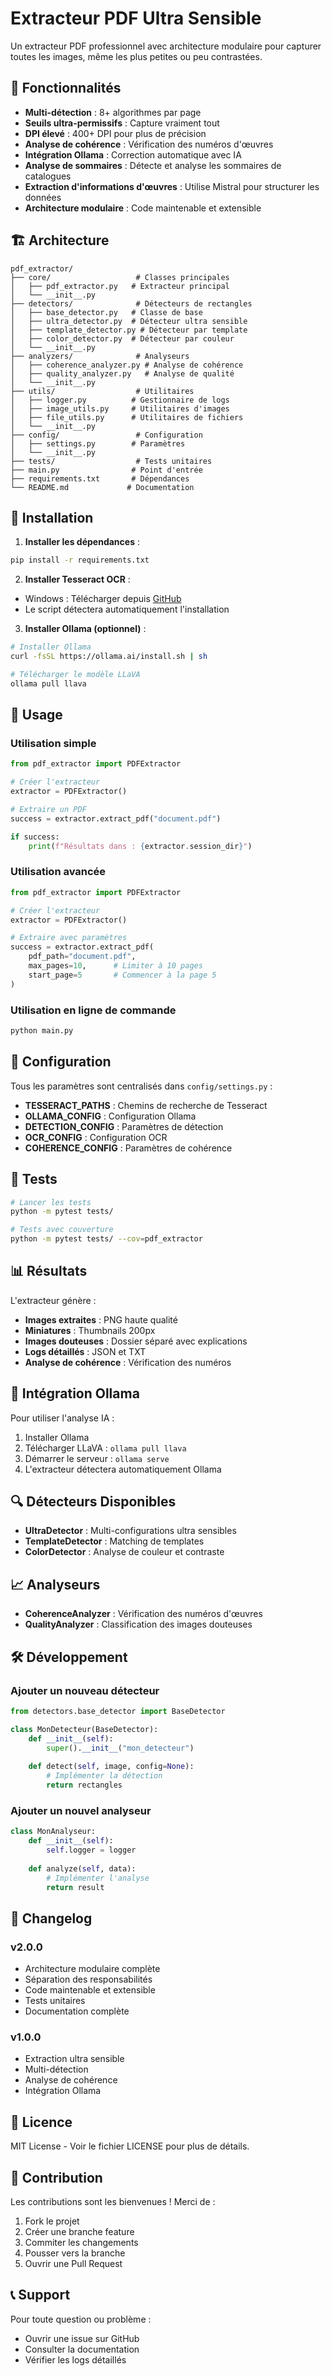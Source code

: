 # Extracteur PDF Ultra Sensible

Un extracteur PDF professionnel avec architecture modulaire pour capturer toutes les images, même les plus petites ou peu contrastées.

## 🎯 Fonctionnalités

- **Multi-détection** : 8+ algorithmes par page
- **Seuils ultra-permissifs** : Capture vraiment tout
- **DPI élevé** : 400+ DPI pour plus de précision
- **Analyse de cohérence** : Vérification des numéros d'œuvres
- **Intégration Ollama** : Correction automatique avec IA
- **Analyse de sommaires** : Détecte et analyse les sommaires de catalogues
- **Extraction d'informations d'œuvres** : Utilise Mistral pour structurer les données
- **Architecture modulaire** : Code maintenable et extensible

## 🏗️ Architecture

```
pdf_extractor/
├── core/                   # Classes principales
│   ├── pdf_extractor.py   # Extracteur principal
│   └── __init__.py
├── detectors/              # Détecteurs de rectangles
│   ├── base_detector.py   # Classe de base
│   ├── ultra_detector.py  # Détecteur ultra sensible
│   ├── template_detector.py # Détecteur par template
│   ├── color_detector.py  # Détecteur par couleur
│   └── __init__.py
├── analyzers/              # Analyseurs
│   ├── coherence_analyzer.py # Analyse de cohérence
│   ├── quality_analyzer.py   # Analyse de qualité
│   └── __init__.py
├── utils/                  # Utilitaires
│   ├── logger.py          # Gestionnaire de logs
│   ├── image_utils.py     # Utilitaires d'images
│   ├── file_utils.py      # Utilitaires de fichiers
│   └── __init__.py
├── config/                 # Configuration
│   ├── settings.py        # Paramètres
│   └── __init__.py
├── tests/                  # Tests unitaires
├── main.py                # Point d'entrée
├── requirements.txt       # Dépendances
└── README.md             # Documentation
```

## 🚀 Installation

1. **Installer les dépendances** :
```bash
pip install -r requirements.txt
```

2. **Installer Tesseract OCR** :
- Windows : Télécharger depuis [GitHub](https://github.com/UB-Mannheim/tesseract/wiki)
- Le script détectera automatiquement l'installation

3. **Installer Ollama (optionnel)** :
```bash
# Installer Ollama
curl -fsSL https://ollama.ai/install.sh | sh

# Télécharger le modèle LLaVA
ollama pull llava
```

## 📖 Usage

### Utilisation simple

```python
from pdf_extractor import PDFExtractor

# Créer l'extracteur
extractor = PDFExtractor()

# Extraire un PDF
success = extractor.extract_pdf("document.pdf")

if success:
    print(f"Résultats dans : {extractor.session_dir}")
```

### Utilisation avancée

```python
from pdf_extractor import PDFExtractor

# Créer l'extracteur
extractor = PDFExtractor()

# Extraire avec paramètres
success = extractor.extract_pdf(
    pdf_path="document.pdf",
    max_pages=10,      # Limiter à 10 pages
    start_page=5       # Commencer à la page 5
)
```

### Utilisation en ligne de commande

```bash
python main.py
```

## 🔧 Configuration

Tous les paramètres sont centralisés dans `config/settings.py` :

- **TESSERACT_PATHS** : Chemins de recherche de Tesseract
- **OLLAMA_CONFIG** : Configuration Ollama
- **DETECTION_CONFIG** : Paramètres de détection
- **OCR_CONFIG** : Configuration OCR
- **COHERENCE_CONFIG** : Paramètres de cohérence

## 🧪 Tests

```bash
# Lancer les tests
python -m pytest tests/

# Tests avec couverture
python -m pytest tests/ --cov=pdf_extractor
```

## 📊 Résultats

L'extracteur génère :

- **Images extraites** : PNG haute qualité
- **Miniatures** : Thumbnails 200px
- **Images douteuses** : Dossier séparé avec explications
- **Logs détaillés** : JSON et TXT
- **Analyse de cohérence** : Vérification des numéros

## 🤖 Intégration Ollama

Pour utiliser l'analyse IA :

1. Installer Ollama
2. Télécharger LLaVA : `ollama pull llava`
3. Démarrer le serveur : `ollama serve`
4. L'extracteur détectera automatiquement Ollama

## 🔍 Détecteurs Disponibles

- **UltraDetector** : Multi-configurations ultra sensibles
- **TemplateDetector** : Matching de templates
- **ColorDetector** : Analyse de couleur et contraste

## 📈 Analyseurs

- **CoherenceAnalyzer** : Vérification des numéros d'œuvres
- **QualityAnalyzer** : Classification des images douteuses

## 🛠️ Développement

### Ajouter un nouveau détecteur

```python
from detectors.base_detector import BaseDetector

class MonDetecteur(BaseDetector):
    def __init__(self):
        super().__init__("mon_detecteur")
    
    def detect(self, image, config=None):
        # Implémenter la détection
        return rectangles
```

### Ajouter un nouvel analyseur

```python
class MonAnalyseur:
    def __init__(self):
        self.logger = logger
    
    def analyze(self, data):
        # Implémenter l'analyse
        return result
```

## 📝 Changelog

### v2.0.0
- Architecture modulaire complète
- Séparation des responsabilités
- Code maintenable et extensible
- Tests unitaires
- Documentation complète

### v1.0.0
- Extraction ultra sensible
- Multi-détection
- Analyse de cohérence
- Intégration Ollama

## 📄 Licence

MIT License - Voir le fichier LICENSE pour plus de détails.

## 🤝 Contribution

Les contributions sont les bienvenues ! Merci de :

1. Fork le projet
2. Créer une branche feature
3. Commiter les changements
4. Pousser vers la branche
5. Ouvrir une Pull Request

## 📞 Support

Pour toute question ou problème :

- Ouvrir une issue sur GitHub
- Consulter la documentation
- Vérifier les logs détaillés
